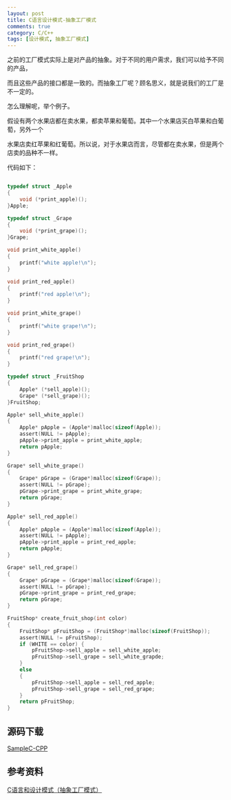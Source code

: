 ```yaml
---
layout: post
title: C语言设计模式-抽象工厂模式
comments: true
category: C/C++
tags: [设计模式, 抽象工厂模式]
---
```


之前的工厂模式实际上是对产品的抽象。对于不同的用户需求，我们可以给予不同的产品，

而且这些产品的接口都是一致的。而抽象工厂呢？顾名思义，就是说我们的工厂是不一定的。

怎么理解呢，举个例子。

假设有两个水果店都在卖水果，都卖苹果和葡萄。其中一个水果店买白苹果和白葡萄，另外一个

水果店卖红苹果和红葡萄。所以说，对于水果店而言，尽管都在卖水果，但是两个店卖的品种不一样。 

代码如下：

```c

typedef struct _Apple
{
    void (*print_apple)();
}Apple;

typedef struct _Grape
{
    void (*print_grape)();
}Grape;

void print_white_apple()
{
    printf("white apple!\n");
}

void print_red_apple()
{
    printf("red apple!\n");
}

void print_white_grape()
{
    printf("white grape!\n");
}

void print_red_grape()
{
    printf("red grape!\n");
}

typedef struct _FruitShop
{
    Apple* (*sell_apple)();
    Grape* (*sell_grape)();
}FruitShop;

Apple* sell_white_apple()
{
    Apple* pApple = (Apple*)malloc(sizeof(Apple));
    assert(NULL != pApple);
    pApple->print_apple = print_white_apple;
    return pApple;
}

Grape* sell_white_grape()
{
    Grape* pGrape = (Grape*)malloc(sizeof(Grape));
    assert(NULL != pGrape);
    pGrape->print_grape = print_white_grape;
    return pGrape;
}

Apple* sell_red_apple()
{
    Apple* pApple = (Apple*)malloc(sizeof(Apple));
    assert(NULL != pApple);
    pApple->print_apple = print_red_apple;
    return pApple;
}

Grape* sell_red_grape()
{
    Grape* pGrape = (Grape*)malloc(sizeof(Grape));
    assert(NULL != pGrape);
    pGrape->print_grape = print_red_grape;
    return pGrape;
}

FruitShop* create_fruit_shop(int color)
{
    FruitShop* pFruitShop = (FruitShop*)malloc(sizeof(FruitShop));
    assert(NULL != pFruitShop);
    if (WHITE == color) {
        pFruitShop->sell_apple = sell_white_apple;
        pFruitShop->sell_grape = sell_white_grapde;
    }
    else
    {
        pFruitShop->sell_apple = sell_red_apple;
        pFruitShop->sell_grape = sell_red_grape;
    }
    return pFruitShop;
}

```
## 源码下载

[SampleC-CPP](https://github.com/yxmsw2007/SampleC-CPP.git)

## 参考资料

[C语言和设计模式（抽象工厂模式）](http://blog.csdn.net/feixiaoxing/article/details/7089626)


